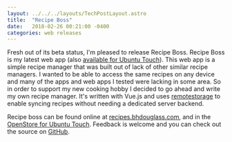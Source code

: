 ```yaml
---
layout: ../../../layouts/TechPostLayout.astro
title:  "Recipe Boss"
date:   2018-02-26 00:21:00 -0400
categories: web releases
---
```


Fresh out of its beta status, I'm pleased to release Recipe Boss. Recipe Boss is my
latest web app (also [available for Ubuntu Touch](https://open-store.io/app/recipe-boss.bhdouglass)).
This web app is a simple recipe manager that was built out of lack of other similar
recipe managers. I wanted to be able to access the same recipes on any device
and many of the apps and web apps I tested were lacking in some area. So in order
to support my new cooking hobby I decided to go ahead and write my own recipe
manager. It's written with Vue.js and uses [remotestorage](https://remotestoragejs.readthedocs.io/en/latest/)
to enable syncing recipes without needing a dedicated server backend.

Recipe boss can be found online at [recipes.bhdouglass.com](https://recipes.bhdouglass.com),
and in the [OpenStore for Ubuntu Touch](https://open-store.io/app/recipe-boss.bhdouglass).
Feedback is welcome and you can check out the source on [GitHub](https://github.com/bhdouglass/recipe-boss).
